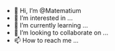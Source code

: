 - 👋 Hi, I’m @Matematium
- 👀 I’m interested in ...
- 🌱 I’m currently learning ...
- 💞️ I’m looking to collaborate on ...
- 📫 How to reach me ...

<!---
Matematium/Matematium is a ✨ special ✨ repository because its `README.md` (this file) appears on your GitHub profile.
You can click the Preview link to take a look at your changes.
--->

